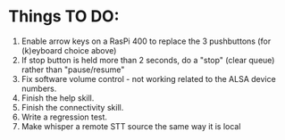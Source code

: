 # Things TO DO:

1. Enable arrow keys on a RasPi 400 to replace the 3 pushbuttons (for (k)eyboard choice above)
1. If stop button is held more than 2 seconds, do a "stop" (clear queue) rather than "pause/resume" 
1. Fix software volume control - not working related to the ALSA device numbers.
1. Finish the help skill.
1. Finish the connectivity skill.
1. Write a regression test.
1. Make whisper a remote STT source the same way it is local

